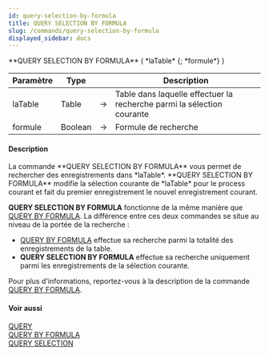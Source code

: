 ```yaml
---
id: query-selection-by-formula
title: QUERY SELECTION BY FORMULA
slug: /commands/query-selection-by-formula
displayed_sidebar: docs
---
```


<!--REF #_command_.QUERY SELECTION BY FORMULA.Syntax-->**QUERY SELECTION BY FORMULA** ( *laTable* {; *formule*} )<!-- END REF-->
<!--REF #_command_.QUERY SELECTION BY FORMULA.Params-->
| Paramètre | Type |  | Description |
| --- | --- | --- | --- |
| laTable | Table | &rarr; | Table dans laquelle effectuer la recherche parmi la sélection courante |
| formule | Boolean | &rarr; | Formule de recherche |

<!-- END REF-->

#### Description 

<!--REF #_command_.QUERY SELECTION BY FORMULA.Summary-->La commande **QUERY SELECTION BY FORMULA** vous permet de rechercher des enregistrements dans *laTable*.<!-- END REF--> **QUERY SELECTION BY FORMULA** modifie la sélection courante de *laTable* pour le process courant et fait du premier enregistrement le nouvel enregistrement courant. 

**QUERY SELECTION BY FORMULA** fonctionne de la même manière que [QUERY BY FORMULA](query-by-formula.md). La différence entre ces deux commandes se situe au niveau de la portée de la recherche :

* [QUERY BY FORMULA](query-by-formula.md) effectue sa recherche parmi la totalité des enregistrements de la table.
* **QUERY SELECTION BY FORMULA** effectue sa recherche uniquement parmi les enregistrements de la sélection courante.

Pour plus d'informations, reportez-vous à la description de la commande [QUERY BY FORMULA](query-by-formula.md).

#### Voir aussi 

[QUERY](query.md)  
[QUERY BY FORMULA](query-by-formula.md)  
[QUERY SELECTION](query-selection.md)  